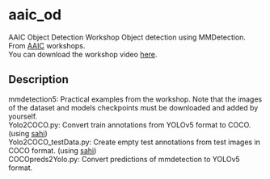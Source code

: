 # aaic_od
AAIC Object Detection Workshop
Object detection using MMDetection. From [AAIC](https://aaic.aut.ac.ir/) workshops.  
You can download the workshop video [here](https://drive.google.com/file/d/1PNLkQhGLZxXMptqL4TD5Jq558_s_U_L_/view?usp=sharing).

## Description
mmdetection5: Practical examples from the workshop. Note that the images of the dataset and models checkpoints must be downloaded and added by yourself.  
Yolo2COCO.py: Convert train annotations from YOLOv5 format to COCO. (using [sahi](https://pypi.org/project/sahi/))  
Yolo2COCO_testData.py: Create empty test annotations from test images in COCO format. (using [sahi](https://pypi.org/project/sahi/))   
COCOpreds2Yolo.py: Convert predictions of mmdetection to YOLOv5 format.  
